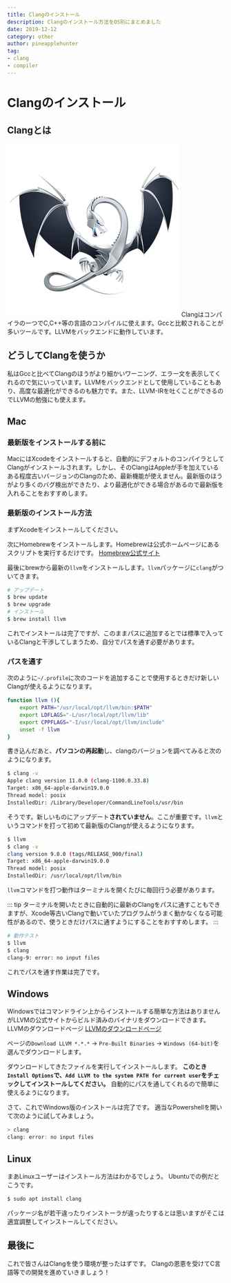 ```yaml
---
title: Clangのインストール
description: Clangのインストール方法をOS別にまとめました
date: 2019-12-12
category: other
author: pineapplehunter
tag:
- clang
- compiler
---
```


# Clangのインストール
## Clangとは
![LLVM Logo](../.vuepress/public/imgs/clang-install/DragonMedium.png)
Clangはコンパイラの一つでC,C++等の言語のコンパイルに使えます。Gccと比較されることが多いツールです。LLVMをバックエンドに動作しています。

## どうしてClangを使うか
私はGccと比べてClangのほうがより細かいワーニング、エラー文を表示してくれるので気にいっています。LLVMをバックエンドとして使用していることもあり、高度な最適化ができるのも魅力です。また、LLVM-IRを吐くことができるのでLLVMの勉強にも使えます。

## Mac
### 最新版をインストールする前に
MacにはXcodeをインストールすると、自動的にデフォルトのコンパイラとしてClangがインストールされます。しかし、そのClangはAppleが手を加えているある程度古いバージョンのClangのため、最新機能が使えません。最新版のほうがより多くのバグ検出ができたり、より最適化ができる場合があるので最新版を入れることをおすすめします。

### 最新版のインストール方法
まずXcodeをインストールしてください。

次にHomebrewをインストールします。Homebrewは公式ホームページにあるスクリプトを実行するだけです。
[Homebrew公式サイト](https://brew.sh/)

最後にbrewから最新の`llvm`をインストールします。`llvm`パッケージに`clang`がついてきます。
```bash
# アップデート
$ brew update
$ brew upgrade
# インストール
$ brew install llvm
```
これでインストールは完了ですが、このままパスに追加するとでは標準で入っているClangと干渉してしまうため、自分でパスを通す必要があります。

### パスを通す
次のように`~/.profile`に次のコードを追加することで使用するときだけ新しいClangが使えるようになります。
```bash
function llvm (){
    export PATH="/usr/local/opt/llvm/bin:$PATH"
    export LDFLAGS="-L/usr/local/opt/llvm/lib"
    export CPPFLAGS="-I/usr/local/opt/llvm/include"
    unset -f llvm
}
```
書き込んだあと、**パソコンの再起動**し、clangのバージョンを調べてみると次のようになります。
```bash
$ clang -v
Apple clang version 11.0.0 (clang-1100.0.33.8)
Target: x86_64-apple-darwin19.0.0
Thread model: posix
InstalledDir: /Library/Developer/CommandLineTools/usr/bin
```
そうです。新しいものにアップデート**されていません**。ここが重要です。`llvm`というコマンドを打って初めて最新版のClangが使えるようになります。
```bash
$ llvm
$ clang -v
clang version 9.0.0 (tags/RELEASE_900/final)
Target: x86_64-apple-darwin19.0.0
Thread model: posix
InstalledDir: /usr/local/opt/llvm/bin
```
`llvm`コマンドを打つ動作はターミナルを開くたびに毎回行う必要があります。

::: tip
ターミナルを開いたときに自動的に最新のClangをパスに通すこともできますが、Xcode等古いClangで動いていたプログラムがうまく動かなくなる可能性があるので、使うときだけパスに通すようにすることをおすすめします。
:::

```bash
# 動作テスト
$ llvm
$ clang
clang-9: error: no input files
```

これでパスを通す作業は完了です。

## Windows
Windowsではコマンドライン上からインストールする簡単な方法はありませんがLLVMの公式サイトからビルド済みのバイナリをダウンロードできます。
LLVMのダウンロードページ [LLVMのダウンロードページ](http://releases.llvm.org/download.html)

ページの`Download LLVM *.*.*` -> `Pre-Built Binaries` -> `Windows (64-bit)`を選んでダウンロードします。

ダウンロードしてきたファイルを実行してインストールします。
**このとき`Install Options`で、`Add LLVM to the system PATH for current user`をチェックしてインストールしてください。**
自動的にパスを通してくれるので簡単に使えるようになります。

さて、これでWindows版のインストールは完了です。
適当なPowershellを開いて次のように試してみましょう。

```powershell
> clang
clang: error: no input files
```

## Linux
まあLinuxユーザーはインストール方法はわかるでしょう。
Ubuntuでの例だとこうです。

```bash
$ sudo apt install clang
```
パッケージ名が若干違ったりインストーラが違ったりするとは思いますがそこは適宜調整してインストールしてください。

## 最後に
これで皆さんはClangを使う環境が整ったはずです。
Clangの恩恵を受けてC言語等での開発を進めていきましょう！
